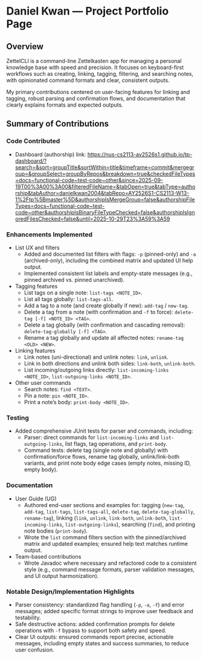 # Daniel Kwan — Project Portfolio Page

## Overview

ZettelCLI is a command-line Zettelkasten app for managing a personal knowledge base with speed and precision. It focuses on keyboard-first workflows such as creating, linking, tagging, filtering, and searching notes, with opinionated command formats and clear, consistent outputs.

My primary contributions centered on user-facing features for linking and tagging, robust parsing and confirmation flows, and documentation that clearly explains formats and expected outputs.

## Summary of Contributions

### Code Contributed
- Dashboard (authorship) link: https://nus-cs2113-ay2526s1.github.io/tp-dashboard/?search=&sort=groupTitle&sortWithin=title&timeframe=commit&mergegroup=&groupSelect=groupByRepos&breakdown=true&checkedFileTypes=docs~functional-code~test-code~other&since=2025-09-19T00%3A00%3A00&filteredFileName=&tabOpen=true&tabType=authorship&tabAuthor=danielkwan2004&tabRepo=AY2526S1-CS2113-W13-1%2Ftp%5Bmaster%5D&authorshipIsMergeGroup=false&authorshipFileTypes=docs~functional-code~test-code~other&authorshipIsBinaryFileTypeChecked=false&authorshipIsIgnoredFilesChecked=false&until=2025-10-29T23%3A59%3A59

### Enhancements Implemented
- List UX and filters
	- Added and documented list filters with flags: `-p` (pinned-only) and `-a` (archived-only), including the combined matrix and updated UI help output.
	- Implemented consistent list labels and empty-state messages (e.g., pinned archived vs. pinned unarchived).
- Tagging features
	- List tags on a single note: `list-tags <NOTE_ID>`.
	- List all tags globally: `list-tags-all`.
	- Add a tag to a note (and create globally if new): `add-tag` / `new-tag`.
	- Delete a tag from a note (with confirmation and `-f` to force): `delete-tag [-f] <NOTE_ID> <TAG>`.
	- Delete a tag globally (with confirmation and cascading removal): `delete-tag-globally [-f] <TAG>`.
	- Rename a tag globally and update all affected notes: `rename-tag <OLD> <NEW>`.
- Linking features
	- Link notes (uni-directional) and unlink notes: `link`, `unlink`.
	- Link in both directions and unlink both sides: `link-both`, `unlink-both`.
	- List incoming/outgoing links directly: `list-incoming-links <NOTE_ID>`, `list-outgoing-links <NOTE_ID>`.
- Other user commands
	- Search notes: `find <TEXT>`.
	- Pin a note: `pin <NOTE_ID>`.
	- Print a note’s body: `print-body <NOTE_ID>`.

### Testing
- Added comprehensive JUnit tests for parser and commands, including:
	- Parser: direct commands for `list-incoming-links` and `list-outgoing-links`, list flags, tag operations, and `print-body`.
	- Command tests: delete tag (single note and globally) with confirmation/force flows, rename tag globally, unlink/link-both variants, and print note body edge cases (empty notes, missing ID, empty body).

### Documentation
- User Guide (UG)
	- Authored end-user sections and examples for: tagging (`new-tag`, `add-tag`, `list-tags`, `list-tags-all`, `delete-tag`, `delete-tag-globally`, `rename-tag`), linking (`link`, `unlink`, `link-both`, `unlink-both`, `list-incoming-links`, `list-outgoing-links`), searching (`find`), and printing note bodies (`print-body`).
	- Wrote the `list` command filters section with the pinned/archived matrix and updated examples; ensured help text matches runtime output.
- Team-based contributions
	- Wrote Javadoc where necessary and refactored code to a consistent style (e.g., command message formats, parser validation messages, and UI output harmonization).

### Notable Design/Implementation Highlights
- Parser consistency: standardized flag handling (`-p`, `-a`, `-f`) and error messages; added specific format strings to improve user feedback and testability.
- Safe destructive actions: added confirmation prompts for delete operations with `-f` bypass to support both safety and speed.
- Clear UI outputs: ensured commands report precise, actionable messages, including empty states and success summaries, to reduce user confusion.



